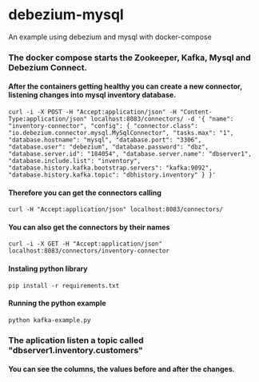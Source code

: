 # debezium-mysql
An example using debezium and mysql with docker-compose

### The docker compose starts the Zookeeper, Kafka, Mysql and Debezium Connect.

#### After the containers getting healthy you can create a new connector, listening changes into mysql inventory database.
```
curl -i -X POST -H "Accept:application/json" -H "Content-Type:application/json" localhost:8083/connectors/ -d '{ "name": "inventory-connector", "config": { "connector.class": "io.debezium.connector.mysql.MySqlConnector", "tasks.max": "1", "database.hostname": "mysql", "database.port": "3306", "database.user": "debezium", "database.password": "dbz", "database.server.id": "184054", "database.server.name": "dbserver1", "database.include.list": "inventory", "database.history.kafka.bootstrap.servers": "kafka:9092", "database.history.kafka.topic": "dbhistory.inventory" } }'
```

#### Therefore you can get the connectors calling
```
curl -H "Accept:application/json" localhost:8083/connectors/
```

####  You can also get the connectors by their names
```
curl -i -X GET -H "Accept:application/json" localhost:8083/connectors/inventory-connector
```

#### Instaling python library
```
pip install -r requirements.txt
```

#### Running the python example
```
python kafka-example.py
```

### The aplication listen a topic called "dbserver1.inventory.customers"

#### You can see the columns, the values before and after the changes.
